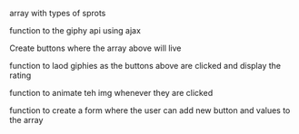 
array with types of sprots

function to the giphy api using ajax

Create buttons where the array above will live 

function to laod giphies as the buttons above are clicked and display the rating

function to animate teh img whenever they are clicked

function to create a form where the user can add new button and values to the array






